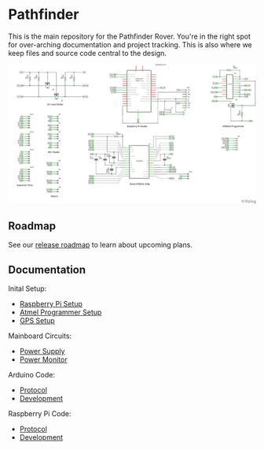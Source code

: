 # Pathfinder

This is the main repository for the Pathfinder Rover. You're in the right spot for over-arching documentation and project tracking. This is also where we keep files and source code central to the design.

![mainboard](docs/images/v1/main_schem.png)

## Roadmap

See our [release roadmap](https://github.com/FrontierRobotics/pathfinder/milestones) to learn about upcoming plans.

## Documentation

Inital Setup:

* [Raspberry Pi Setup](docs/rpi_setup.md)
* [Atmel Programmer Setup](docs/atmel_programmer_setup.md)
* [GPS Setup](docs/gps_setup.md)

Mainboard Circuits:

* [Power Supply](docs/mainboard_power_supply.md)
* [Power Monitor](docs/mainboard_power_monitor.md)

Arduino Code:

* [Protocol](docs/i2c_protocol.md)
* [Development](docs/arduino_build.md)

Raspberry Pi Code:

* [Protocol](docs/i2c_protocol.md)
* [Development](docs/rpi_build.md)
